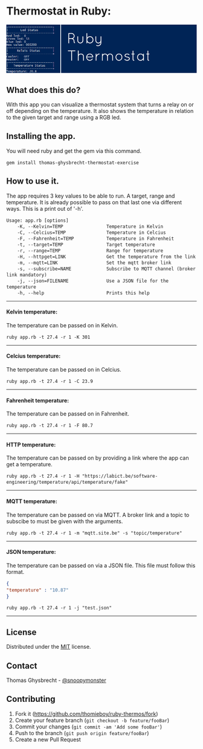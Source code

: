 # Thermostat in Ruby:

![Project logo](logo.jpg)

## What does this do?

With this app you can visualize a thermostat system that turns a relay on or off depending on the temperature. It also shows the temperature in relation to the given target and range using a RGB led.

## Installing the app.

You will need ruby and get the gem via this command.
```
gem install thomas-ghysbrecht-thermostat-exercise
```

## How to use it.

The app requires 3 key values to be able to run. A target, range and temperature. It is already possible to pass on that last one via different ways. This is a print out of '-h'.

```
Usage: app.rb [options]
    -K, --Kelvin=TEMP                Temperature in Kelvin
    -C, --Celcius=TEMP               Temperature in Celcius
    -F, --Fahrenheit=TEMP            Temperature in Fahrenheit
    -t, --target=TEMP                Target temperature
    -r, --range=TEMP                 Range for temperature
    -H, --httpget=LINK               Get the temperature from the link
    -m, --mqtt=LINK                  Set the mqtt broker link
    -s, --subscribe=NAME             Subscribe to MQTT channel (broker link mandatory)
    -j, --json=FILENAME              Use a JSON file for the temperature
    -h, --help                       Prints this help
```  

***

#### Kelvin temperature:

The temperature can be passed on in Kelvin.

```
ruby app.rb -t 27.4 -r 1 -K 301
```
***

#### Celcius temperature:

The temperature can be passed on in Celcius.

```
ruby app.rb -t 27.4 -r 1 -C 23.9
```
***

#### Fahrenheit temperature:

The temperature can be passed on in Fahrenheit.


```
ruby app.rb -t 27.4 -r 1 -F 80.7
```
***

#### HTTP temperature:

The temperature can be passed on by providing a link where the app can get a temperature.


```
ruby app.rb -t 27.4 -r 1 -H "https://labict.be/software-engineering/temperature/api/temperature/fake"
```
***

#### MQTT temperature:

The temperature can be passed on via MQTT. A broker link and a topic to subscibe to must be given with the arguments.

```
ruby app.rb -t 27.4 -r 1 -m "mqtt.site.be" -s "topic/temperature"
```
***

#### JSON temperature:

The temperature can be passed on via a JSON file. This file must follow this format.

```json
{
"temperature" : "10.87"
}
```

```
ruby app.rb -t 27.4 -r 1 -j "test.json"
```
***

## License

Distributed under the [MIT](https://opensource.org/licenses/MIT) license.

## Contact

Thomas Ghysbrecht - [@snoopymonster](https://twitter.com/snoopymonster)

## Contributing

1. Fork it (<https://github.com/thomieboy/ruby-thermos/fork>)
2. Create your feature branch (`git checkout -b feature/fooBar`)
3. Commit your changes (`git commit -am 'Add some fooBar'`)
4. Push to the branch (`git push origin feature/fooBar`)
5. Create a new Pull Request
